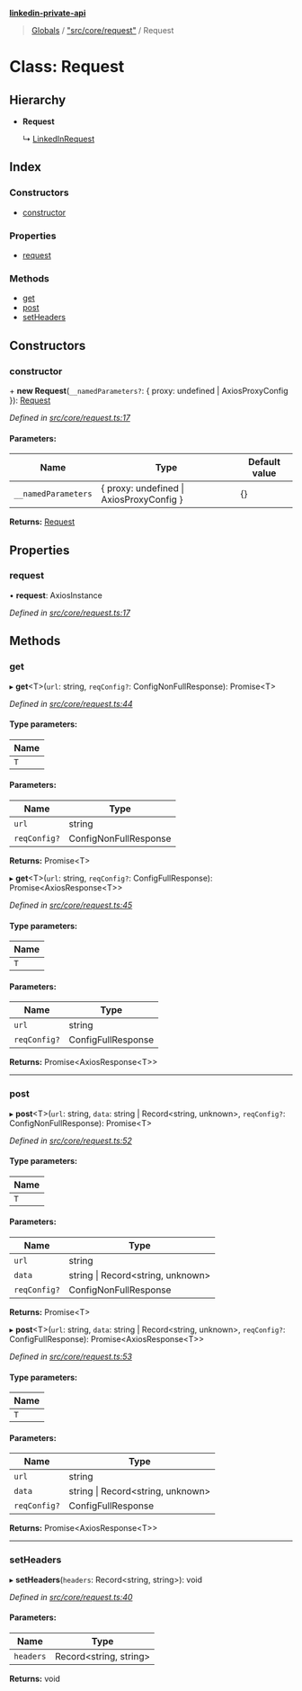 **[linkedin-private-api](../README.md)**

> [Globals](../globals.md) / ["src/core/request"](../modules/_src_core_request_.md) / Request

# Class: Request

## Hierarchy

* **Request**

  ↳ [LinkedInRequest](_src_core_linkedin_request_.linkedinrequest.md)

## Index

### Constructors

* [constructor](_src_core_request_.request.md#constructor)

### Properties

* [request](_src_core_request_.request.md#request)

### Methods

* [get](_src_core_request_.request.md#get)
* [post](_src_core_request_.request.md#post)
* [setHeaders](_src_core_request_.request.md#setheaders)

## Constructors

### constructor

\+ **new Request**(`__namedParameters?`: { proxy: undefined \| AxiosProxyConfig  }): [Request](_src_core_request_.request.md)

*Defined in [src/core/request.ts:17](https://github.com/dmitriy-qua/linkedin-private-api/blob/0548fcd/src/core/request.ts#L17)*

#### Parameters:

Name | Type | Default value |
------ | ------ | ------ |
`__namedParameters` | { proxy: undefined \| AxiosProxyConfig  } | {} |

**Returns:** [Request](_src_core_request_.request.md)

## Properties

### request

•  **request**: AxiosInstance

*Defined in [src/core/request.ts:17](https://github.com/dmitriy-qua/linkedin-private-api/blob/0548fcd/src/core/request.ts#L17)*

## Methods

### get

▸ **get**<T\>(`url`: string, `reqConfig?`: ConfigNonFullResponse): Promise<T\>

*Defined in [src/core/request.ts:44](https://github.com/dmitriy-qua/linkedin-private-api/blob/0548fcd/src/core/request.ts#L44)*

#### Type parameters:

Name |
------ |
`T` |

#### Parameters:

Name | Type |
------ | ------ |
`url` | string |
`reqConfig?` | ConfigNonFullResponse |

**Returns:** Promise<T\>

▸ **get**<T\>(`url`: string, `reqConfig?`: ConfigFullResponse): Promise<AxiosResponse<T\>\>

*Defined in [src/core/request.ts:45](https://github.com/dmitriy-qua/linkedin-private-api/blob/0548fcd/src/core/request.ts#L45)*

#### Type parameters:

Name |
------ |
`T` |

#### Parameters:

Name | Type |
------ | ------ |
`url` | string |
`reqConfig?` | ConfigFullResponse |

**Returns:** Promise<AxiosResponse<T\>\>

___

### post

▸ **post**<T\>(`url`: string, `data`: string \| Record<string, unknown\>, `reqConfig?`: ConfigNonFullResponse): Promise<T\>

*Defined in [src/core/request.ts:52](https://github.com/dmitriy-qua/linkedin-private-api/blob/0548fcd/src/core/request.ts#L52)*

#### Type parameters:

Name |
------ |
`T` |

#### Parameters:

Name | Type |
------ | ------ |
`url` | string |
`data` | string \| Record<string, unknown\> |
`reqConfig?` | ConfigNonFullResponse |

**Returns:** Promise<T\>

▸ **post**<T\>(`url`: string, `data`: string \| Record<string, unknown\>, `reqConfig?`: ConfigFullResponse): Promise<AxiosResponse<T\>\>

*Defined in [src/core/request.ts:53](https://github.com/dmitriy-qua/linkedin-private-api/blob/0548fcd/src/core/request.ts#L53)*

#### Type parameters:

Name |
------ |
`T` |

#### Parameters:

Name | Type |
------ | ------ |
`url` | string |
`data` | string \| Record<string, unknown\> |
`reqConfig?` | ConfigFullResponse |

**Returns:** Promise<AxiosResponse<T\>\>

___

### setHeaders

▸ **setHeaders**(`headers`: Record<string, string\>): void

*Defined in [src/core/request.ts:40](https://github.com/dmitriy-qua/linkedin-private-api/blob/0548fcd/src/core/request.ts#L40)*

#### Parameters:

Name | Type |
------ | ------ |
`headers` | Record<string, string\> |

**Returns:** void
